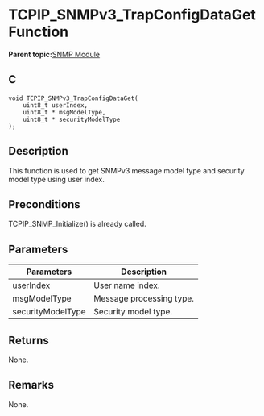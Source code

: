 # TCPIP\_SNMPv3\_TrapConfigDataGet Function

**Parent topic:**[SNMP Module](GUID-7764E81C-8FC9-4B3E-8830-255BDE678AA0.md)

## C

```
void TCPIP_SNMPv3_TrapConfigDataGet(
    uint8_t userIndex, 
    uint8_t * msgModelType, 
    uint8_t * securityModelType
);
```

## Description

This function is used to get SNMPv3 message model type and security model type using user index.

## Preconditions

TCPIP\_SNMP\_Initialize\(\) is already called.

## Parameters

|Parameters|Description|
|----------|-----------|
|userIndex|User name index.|
|msgModelType|Message processing type.|
|securityModelType|Security model type.|

## Returns

None.

## Remarks

None.

